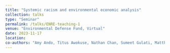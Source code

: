 ```yaml
---
title: "Systemic racism and environmental economic analysis"
collection: talks
type: "Seminar"
permalink: /talks/ENRE-teaching-1
venue: "Environmental Defense Fund, Virtual"
date: 2023-11-17
location: 
co-authors: "Amy Ando, Titus Awokuse, Nathan Chan, Sumeet Gulati, Matthew Interis, Sarah Jacobson, Dale Manning, and Samuel Stolper (Presenter)" 
---
```



